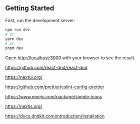 ## Getting Started

First, run the development server:

```bash
npm run dev
# or
yarn dev
# or
pnpm dev
```

Open [http://localhost:3000](http://localhost:3000) with your browser to see the result.

https://github.com/react-dnd/react-dnd

https://nextui.org/

https://github.com/prettier/eslint-config-prettier

https://www.npmjs.com/package/simple-icons

https://nextjs.org/

https://docs.dndkit.com/introduction/installation
